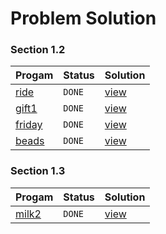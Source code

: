 # Problem Solution

### Section 1.2
| Progam | Status | Solution |
| ------- | -------| -------- |
|[ride](https://train.usaco.org/usacoprob2?a=m6NiesV74Ql&S=ride) | `DONE` | [view](https://github.com/1mahfuzz/Competitive-Programming-Resources/blob/master/USACO/Training%20Gateway/Solutions/section%201.2/ride.cpp) |
|[gift1](https://train.usaco.org/usacoprob2?a=m6NiesV74Ql&S=gift1) | `DONE` | [view](https://github.com/1mahfuzz/Competitive-Programming-Resources/blob/master/USACO/Training%20Gateway/Solutions/section%201.2/gift1.cpp) |
|[friday](https://train.usaco.org/usacoprob2?a=m6NiesV74Ql&S=friday) | `DONE` | [view](https://github.com/1mahfuzz/Competitive-Programming-Resources/blob/master/USACO/Training%20Gateway/Solutions/section%201.2/friday.cpp) |
|[beads](https://train.usaco.org/usacoprob2?a=m6NiesV74Ql&S=beads) | `DONE` | [view](https://github.com/1mahfuzz/Competitive-Programming-Resources/blob/master/USACO/Training%20Gateway/Solutions/section%201.2/beads.cpp) |


### Section 1.3
| Progam | Status | Solution |
| ------- | -------| -------- |
|[milk2](https://train.usaco.org/usacoprob2?a=m6NiesV74Ql&S=milk2) | `DONE` | [view]() |
